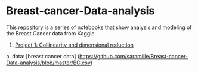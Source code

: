 # Breast-cancer-Data-analysis
This repository is a series of notebooks that show analysis and modeling of the Breast Cancer data from Kaggle.
1. [Project 1: Collinearity and dimensional reduction](https://github.com/saramille/Breast-cancer-Data-analysis/blob/master/breast%20cancer%20data%20analysis%20colinearity%20and%20dimensional%20reduction.ipynb)

  a. data: [breast cancer data] (https://github.com/saramille/Breast-cancer-Data-analysis/blob/master/BC.csv)
